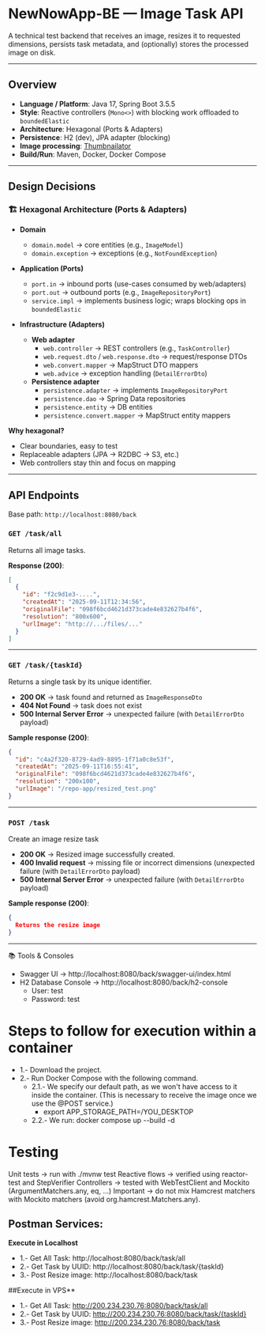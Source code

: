 # NewNowApp-BE — Image Task API

A technical test backend that receives an image, resizes it to requested dimensions, persists task metadata, and (optionally) stores the processed image on disk.

---

## Overview

- **Language / Platform**: Java 17, Spring Boot 3.5.5
- **Style**: Reactive controllers (`Mono<>`) with blocking work offloaded to `boundedElastic`  
- **Architecture**: Hexagonal (Ports & Adapters)  
- **Persistence**: H2 (dev), JPA adapter (blocking)  
- **Image processing**: [Thumbnailator](https://github.com/coobird/thumbnailator)  
- **Build/Run**: Maven, Docker, Docker Compose  

---

## Design Decisions

### 🏗️ Hexagonal Architecture (Ports & Adapters)


- **Domain**
  - `domain.model` → core entities (e.g., `ImageModel`)
  - `domain.exception` → exceptions (e.g., `NotFoundException`)

- **Application (Ports)**
  - `port.in` → inbound ports (use-cases consumed by web/adapters)
  - `port.out` → outbound ports (e.g., `ImageRepositoryPort`)
  - `service.impl` → implements business logic; wraps blocking ops in `boundedElastic`

- **Infrastructure (Adapters)**
  - **Web adapter**
    - `web.controller` → REST controllers (e.g., `TaskController`)
    - `web.request.dto` / `web.response.dto` → request/response DTOs
    - `web.convert.mapper` → MapStruct DTO mappers
    - `web.advice` → exception handling (`DetailErrorDto`)
  - **Persistence adapter**
    - `persistence.adapter` → implements `ImageRepositoryPort`
    - `persistence.dao` → Spring Data repositories
    - `persistence.entity` → DB entities
    - `persistence.convert.mapper` → MapStruct entity mappers

**Why hexagonal?**
- Clear boundaries, easy to test
- Replaceable adapters (JPA → R2DBC → S3, etc.)
- Web controllers stay thin and focus on mapping

---

## API Endpoints

Base path: `http://localhost:8080/back`

### `GET /task/all`
Returns all image tasks.  

**Response (200)**:
```json
[
  {
    "id": "f2c9d1e3-....",
    "createdAt": "2025-09-11T12:34:56",
    "originalFile": "098f6bcd4621d373cade4e832627b4f6",
    "resolution": "800x600",
    "urlImage": "http://.../files/..."
  }
]
```
---

### `GET /task/{taskId}`

Returns a single task by its unique identifier.

- **200 OK** → task found and returned as `ImageResponseDto`  
- **404 Not Found** → task does not exist  
- **500 Internal Server Error** → unexpected failure (with `DetailErrorDto` payload)  

**Sample response (200)**:
```json
{
  "id": "c4a2f320-8729-4ad9-8895-1f71a0c8e53f",
  "createdAt": "2025-09-11T16:55:41",
  "originalFile": "098f6bcd4621d373cade4e832627b4f6",
  "resolution": "200x100",
  "urlImage": "/repo-app/resized_test.png"
}
```
---

### `POST /task`

Create an image resize task

- **200 OK** → Resized image successfully created. 
- **400 Invalid request** → missing file or incorrect dimensions (unexpected failure (with `DetailErrorDto` payload)
- **500 Internal Server Error** → unexpected failure (with `DetailErrorDto` payload)  

**Sample response (200)**:
```json
{
  Returns the resize image
}
```
---

📚 Tools & Consoles
- Swagger UI → http://localhost:8080/back/swagger-ui/index.html
- H2 Database Console → http://localhost:8080/back/h2-console
  - User: test
  - Password: test


# Steps to follow for execution within a container
- 1.- Download the project.
- 2.- Run Docker Compose with the following command.
  - 2.1.- We specify our default path, as we won't have access to it inside the container. (This is necessary to receive the image once we use the @POST service.)
    - export APP_STORAGE_PATH=/YOU_DESKTOP
  - 2.2.- We run: docker compose up --build -d

# Testing
Unit tests → run with ./mvnw test
Reactive flows → verified using reactor-test and StepVerifier
Controllers → tested with WebTestClient and Mockito (ArgumentMatchers.any, eq, …)
Important → do not mix Hamcrest matchers with Mockito matchers (avoid org.hamcrest.Matchers.any).

 
## Postman Services:

**Execute in Localhost**
- 1.- Get All Task: http://localhost:8080/back/task/all
- 2.- Get Task by UUID: http://localhost:8080/back/task/{taskId}
- 3.- Post Resize image: http://localhost:8080/back/task

##Execute in VPS**
- 1.- Get All Task: http://200.234.230.76:8080/back/task/all
- 2.- Get Task by UUID: http://200.234.230.76:8080/back/task/{taskId}
- 3.- Post Resize image: http://200.234.230.76:8080/back/task











